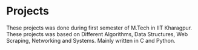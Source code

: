 # Projects
These projects was done during first semester of M.Tech in IIT Kharagpur.
These projects was based on Different Algorithms, Data Structures, Web Scraping, Networking and Systems.
Mainly written in C and Python.
